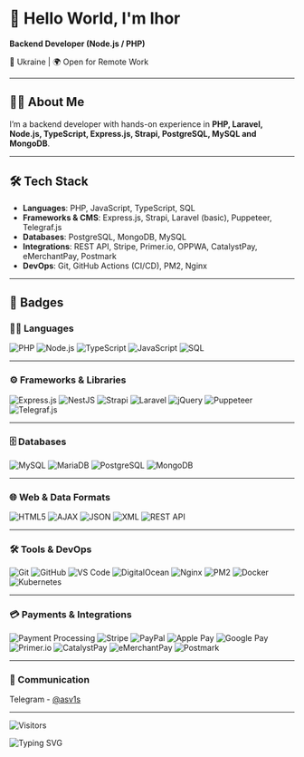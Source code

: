 # 👋 Hello World, I'm Ihor 

**Backend Developer (Node.js / PHP)**

📍 Ukraine | 🌍 Open for Remote Work 

---

## 👨‍💻 About Me
I’m a backend developer with hands-on experience in **PHP, Laravel, Node.js, TypeScript, Express.js, Strapi, PostgreSQL, MySQL and MongoDB**.  

---

## 🛠 Tech Stack
- **Languages**: PHP, JavaScript, TypeScript, SQL  
- **Frameworks & CMS**: Express.js, Strapi, Laravel (basic), Puppeteer, Telegraf.js  
- **Databases**: PostgreSQL, MongoDB, MySQL  
- **Integrations**: REST API, Stripe, Primer.io, OPPWA, CatalystPay, eMerchantPay, Postmark  
- **DevOps**: Git, GitHub Actions (CI/CD), PM2, Nginx  

---

## 🔖 Badges

### 🧑‍💻 Languages
![PHP](https://img.shields.io/badge/-PHP-777BB4?style=flat&logo=php&logoColor=white)
![Node.js](https://img.shields.io/badge/-Node.js-339933?style=flat&logo=node.js&logoColor=white)
![TypeScript](https://img.shields.io/badge/-TypeScript-3178C6?style=flat&logo=typescript&logoColor=white)
![JavaScript](https://img.shields.io/badge/-JavaScript-F7DF1E?style=flat&logo=javascript&logoColor=black)
![SQL](https://img.shields.io/badge/-SQL-003B57?style=flat&logo=database&logoColor=white)

---

### ⚙️ Frameworks & Libraries
![Express.js](https://img.shields.io/badge/-Express.js-000000?style=flat&logo=express&logoColor=white)
![NestJS](https://img.shields.io/badge/-NestJS-E0234E?style=flat&logo=nestjs&logoColor=white)
![Strapi](https://img.shields.io/badge/-Strapi-4945FF?style=flat&logo=strapi&logoColor=white)
![Laravel](https://img.shields.io/badge/-Laravel-FF2D20?style=flat&logo=laravel&logoColor=white)
![jQuery](https://img.shields.io/badge/-jQuery-0769AD?style=flat&logo=jquery&logoColor=white)
![Puppeteer](https://img.shields.io/badge/-Puppeteer-40B5A4?style=flat&logo=puppeteer&logoColor=white)
![Telegraf.js](https://img.shields.io/badge/-Telegraf.js-3390EC?style=flat&logo=telegram&logoColor=white)

---

### 🗄 Databases
![MySQL](https://img.shields.io/badge/-MySQL-4479A1?style=flat&logo=mysql&logoColor=white)
![MariaDB](https://img.shields.io/badge/-MariaDB-003545?style=flat&logo=mariadb&logoColor=white)
![PostgreSQL](https://img.shields.io/badge/-PostgreSQL-4169E1?style=flat&logo=postgresql&logoColor=white)
![MongoDB](https://img.shields.io/badge/-MongoDB-47A248?style=flat&logo=mongodb&logoColor=white)

---

### 🌐 Web & Data Formats
![HTML5](https://img.shields.io/badge/-HTML5-E34F26?style=flat&logo=html5&logoColor=white)
![AJAX](https://img.shields.io/badge/-AJAX-4A90E2?style=flat&logoColor=white)
![JSON](https://img.shields.io/badge/-JSON-000000?style=flat&logo=json&logoColor=white)
![XML](https://img.shields.io/badge/-XML-8A2BE2?style=flat&logoColor=white)
![REST API](https://img.shields.io/badge/-REST%20API-009688?style=flat&logo=postman&logoColor=white)

---

### 🛠 Tools & DevOps
![Git](https://img.shields.io/badge/-Git-F05032?style=flat&logo=git&logoColor=white)
![GitHub](https://img.shields.io/badge/-GitHub-181717?style=flat&logo=github&logoColor=white)
![VS Code](https://img.shields.io/badge/-VS%20Code-007ACC?style=flat&logo=visual-studio-code&logoColor=white)
![DigitalOcean](https://img.shields.io/badge/-DigitalOcean-0080FF?style=flat&logo=digitalocean&logoColor=white)
![Nginx](https://img.shields.io/badge/-Nginx-009639?style=flat&logo=nginx&logoColor=white)
![PM2](https://img.shields.io/badge/-PM2-2B037A?style=flat&logo=pm2&logoColor=white)
![Docker](https://img.shields.io/badge/-Docker-2496ED?style=flat&logo=docker&logoColor=white)
![Kubernetes](https://img.shields.io/badge/-Kubernetes-326CE5?style=flat&logo=kubernetes&logoColor=white)

---

### 💳 Payments & Integrations
![Payment Processing](https://img.shields.io/badge/-Payment%20Processing-FF6F00?style=flat&logo=google-pay&logoColor=white)
![Stripe](https://img.shields.io/badge/-Stripe-008CDD?style=flat&logo=stripe&logoColor=white)
![PayPal](https://img.shields.io/badge/-PayPal-00457C?style=flat&logo=paypal&logoColor=white)
![Apple Pay](https://img.shields.io/badge/-Apple%20Pay-000000?style=flat&logo=applepay&logoColor=white)
![Google Pay](https://img.shields.io/badge/-Google%20Pay-4285F4?style=flat&logo=google-pay&logoColor=white)
![Primer.io](https://img.shields.io/badge/-Primer.io-0A2540?style=flat&logo=primer&logoColor=white)
![CatalystPay](https://img.shields.io/badge/-CatalystPay-1C1C1C?style=flat&logo=mastercard&logoColor=white)
![eMerchantPay](https://img.shields.io/badge/-eMerchantPay-2E8B57?style=flat&logo=visa&logoColor=white)
![Postmark](https://img.shields.io/badge/-Postmark-FFDA00?style=flat&logo=postmark&logoColor=black)

---

### 💬 Communication
Telegram - [@asv1s](https://t.me/asv1s)


---
![Visitors](https://komarev.com/ghpvc/?username=asvis&color=green&style=flat-square)

<img src="https://readme-typing-svg.herokuapp.com?font=Fira+Code&pause=1000&color=FFFFFF&center=true&vCenter=true&width=957&lines=Backend+Developer;Node.js+%2F+PHP;Ihor+Dziuba" alt="Typing SVG" />

<!--
**AsviS/AsviS** is a ✨ _special_ ✨ repository because its `README.md` (this file) appears on your GitHub profile.

Here are some ideas to get you started:

- 🔭 I’m currently working on ...
- 🌱 I’m currently learning ...
- 👯 I’m looking to collaborate on ...
- 🤔 I’m looking for help with ...
- 💬 Ask me about ...
- 📫 How to reach me: ...
- 😄 Pronouns: ...
- ⚡ Fun fact: ...
-->
